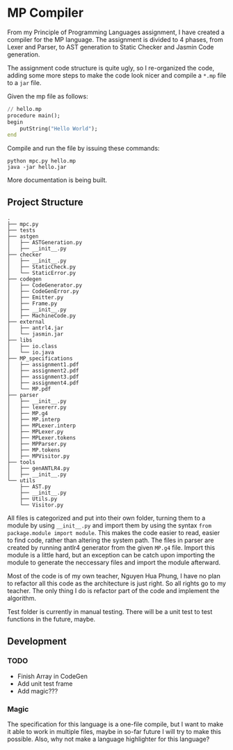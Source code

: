 # MP Compiler

From my Principle of Programming Languages assignment, I have created a compiler for the MP language. The assignment is divided to 4 phases, from Lexer and Parser, to AST generation to Static Checker and Jasmin Code generation.

The assignment code structure is quite ugly, so I re-organized the code, adding some more steps to make the code look nicer and compile a `*.mp` file to a `jar` file.

Given the mp file as follows:

```mp
// hello.mp
procedure main();
begin
    putString("Hello World");
end
```

Compile and run the file by issuing these commands:

```shell
python mpc.py hello.mp
java -jar hello.jar
```

More documentation is being built.


## Project Structure
```
.
├── mpc.py
├── tests
├── astgen
│   ├── ASTGeneration.py
│   ├── __init__.py
├── checker
│   ├── __init__.py
│   ├── StaticCheck.py
│   └── StaticError.py
├── codegen
│   ├── CodeGenerator.py
│   ├── CodeGenError.py
│   ├── Emitter.py
│   ├── Frame.py
│   ├── __init__.py
│   ├── MachineCode.py
├── external
│   ├── antrl4.jar
│   └── jasmin.jar
├── libs
│   ├── io.class
│   └── io.java
├── MP_specifications
│   ├── assignment1.pdf
│   ├── assignment2.pdf
│   ├── assignment3.pdf
│   ├── assignment4.pdf
│   └── MP.pdf
├── parser
│   ├── __init__.py
│   ├── lexererr.py
│   ├── MP.g4
│   ├── MP.interp
│   ├── MPLexer.interp
│   ├── MPLexer.py
│   ├── MPLexer.tokens
│   ├── MPParser.py
│   ├── MP.tokens
│   ├── MPVisitor.py
├── tools
│   ├── genANTLR4.py
│   ├── __init__.py
└── utils
    ├── AST.py
    ├── __init__.py
    ├── Utils.py
    └── Visitor.py
```
All files is categorized and put into their own folder, turning them to a module by using `__init__.py` and import them by using the syntax `from package.module import module`. This makes the code easier to read, easier to find code, rather than altering the system path. The files in parser are created by running antlr4 generator from the given `MP.g4` file. Import this module is a little hard, but an exception can be catch upon importing the module to generate the neccessary files and import the module afterward.

Most of the code is of my own teacher, Nguyen Hua Phung, I have no plan to refactor all this code as the architecture is just right. So all rights go to my teacher. The only thing I do is refactor part of the code and implement the algorithm.

Test folder is currently in manual testing. There will be a unit test to test functions in the future, maybe.


## Development

### TODO

+ Finish Array in CodeGen
+ Add unit test frame
+ Add magic???

### Magic

The specification for this language is a one-file compile, but I want to make it able to work in multiple files, maybe in so-far future I will try to make this possible. Also, why not make a language highlighter for this language?

